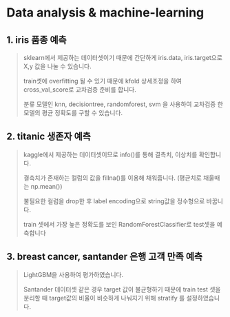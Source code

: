 # Data analysis & machine-learning
## 1. iris 품종 예측
> sklearn에서 제공하는 데이터셋이기 때문에 간단하게 iris.data, iris.target으로 X,y 값을 나눌 수 있습니다.
> 
> train셋에 overfitting 될 수 있기 때문에 kfold 상세조정을 하여 cross_val_score로 교차검증 준비를 합니다.
> 
> 분류 모델인 knn, decisiontree, randomforest, svm 을 사용하여 교차검증 한 모델의 평균 정확도를 구할 수 있습니다.

## 2. titanic 생존자 예측
> kaggle에서 제공하는 데이터셋이므로 info()를 통해 결측치, 이상치를 확인합니다.
> 
> 결측치가 존재하는 컬럼의 값을 fillna()를 이용해 채워줍니다. (평균치로 채울때는 np.mean())
> 
> 불필요한 컬럼을 drop한 후 label encoding으로 string값을 정수형으로 바꿉니다.
> 
> train 셋에서 가장 높은 정확도를 보인 RandomForestClassifier로 test셋을 예측합니다

## 3. breast cancer, santander 은행 고객 만족 예측
> LightGBM을 사용하여 평가하였습니다.
> 
> Santander 데이터셋 같은 경우 target 값이 불균형하기 때문에 train test 셋을 분리할 때 target값의 비율이 비슷하게 나눠지기 위해 stratify 를 설정하였습니다.
